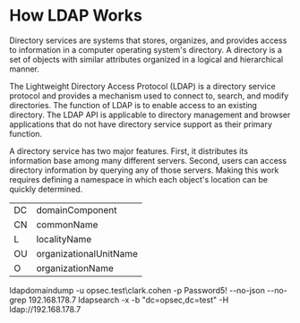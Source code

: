 # How LDAP Works
Directory services are systems that stores, organizes, and provides access to information in a computer operating system's directory. A directory is a set of objects with similar attributes organized in a logical and hierarchical manner.

The Lightweight Directory Access Protocol (LDAP) is a directory service protocol and provides a mechanism used to connect to, search, and modify directories. The function of LDAP is to enable access to an existing directory. The LDAP API is applicable to directory management and browser applications that do not have directory service support as their primary function. 

A directory service has two major features. First, it distributes its information base among many different servers. Second, users can access directory information by querying any of those servers. Making this work requires defining a namespace in which each object's location can be quickly determined.

|||
|--|--|
|DC|domainComponent|
|CN|commonName|
|L|localityName|
|OU|organizationalUnitName|
|O|organizationName|



ldapdomaindump -u opsec.test\\clark.cohen -p Password5! --no-json --no-grep 192.168.178.7
ldapsearch -x -b "dc=opsec,dc=test" -H ldap://192.168.178.7